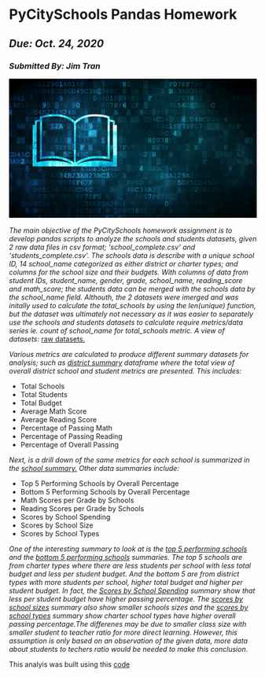 # PyCitySchools Pandas Homework
## _Due: Oct. 24, 2020_
### _Submitted By: Jim Tran_

![education](Images/education.png)

*The main objective of the PyCitySchools homework assignment is to develop pandas scripts to analyze the schools and students datasets, given 2 raw data files in csv format; 'school_complete.csv' and 'students_complete.csv'.  The schools data is describe with a unique school ID, 14 school_name categorized as either district or charter types; and columns for the school size and their budgets.  With columns of data from student IDs, student_name, gender, grade, school_name, reading_score and math_score; the students data can be merged with the schools data by the school_name field.  Althouth, the 2 datasets were imerged and was initally used to calculate the total_schools by using the len(unique) function, but the dataset was ultimately not necessary as it was easier to separately use the schools and students datasets to calculate require metrics/data series ie. count of school_name for total_schools metric.  A view of datasets:*
[raw datasets.](Images/schools_students.png)

*Various metrics are calculated to produce different summary datasets for analysis; such as [district summary](Images/district_summary.png) dataframe where the total view of overall district school and student  metrics are presented.  This includes:*
  * Total Schools 
  * Total Students
  * Total Budget
  * Average Math Score
  * Average Reading Score 
  * Percentage of Passing Math 
  * Percentage of Passing Reading
  * Percentage of Overall Passing 

*Next, is a drill down of the same metrics for each school is summarized in the [school summary.](Images/school_summary.png)  Other data summaries include:*
  * Top 5 Performing Schools by Overall Percentage
  * Bottom 5 Performing Schools by Overall Percentage 
  * Math Scores per Grade by Schools 
  * Reading Scores per Grade by Schools 
  * Scores by School Spending
  * Scores by School Size
  * Scores by School Types

*One of the interesting summary to look at is the [top 5 performing schools](Images/top_performing.png) and the [bottom 5 performing schools](Images/bottom_performing.png) summaries.  The top 5 schools are from charter types where there are less students per school with less total budget and less per student budget.  And the bottom 5 are from district types with more students per school, higher total budget and higher per student budget.  In fact, the [Scores by School Spending](Images/scores_by_spending.png) summary show that less per student budget have higher passing percentage.  The [scores by school sizes](Images/scores_by_size.png) summary also show smaller schools sizes and the [scores by school types](Images/scores_by_types.png) summary show charter school types have higher overall passing percentage.The differenes may be due to smaller class size with smaller student to teacher ratio for more direct learning.  However, this assumption is only based on an observation of the given data, more data about students to techers ratio would be needed to make this conclusion.*

This analyis was built using this [code](https://github.com/JimKTran/UofT-BCS-Pandas-Challenge/blob/master/PyCitySchools/PyCitySchools.ipynb)
